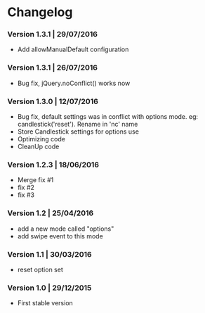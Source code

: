 # Changelog

### Version 1.3.1 | 29/07/2016

* Add allowManualDefault configuration

### Version 1.3.1 | 26/07/2016

* Bug fix, jQuery.noConflict() works now

### Version 1.3.0 | 12/07/2016

* Bug fix, default settings was in conflict with options mode. eg: candlestick('reset'). Rename in 'nc' name
* Store Candlestick settings for options use
* Optimizing code
* CleanUp code

### Version 1.2.3 | 18/06/2016

* Merge fix #1
* fix #2
* fix #3

### Version 1.2 | 25/04/2016

* add a new mode called "options"
* add swipe event to this mode

### Version 1.1 | 30/03/2016

* reset option set

### Version 1.0 | 29/12/2015

* First stable version
